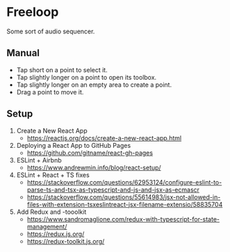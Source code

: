 # Freeloop

Some sort of audio sequencer.

## Manual

* Tap short on a point to select it.
* Tap slightly longer on a point to open its toolbox.
* Tap slightly longer on an empty area to create a point.
* Drag a point to move it.

## Setup

1. Create a New React App
    - https://reactjs.org/docs/create-a-new-react-app.html
2. Deploying a React App to GitHub Pages
    - https://github.com/gitname/react-gh-pages
3. ESLint + Airbnb
    - https://www.andrewmin.info/blog/react-setup/
4. ESLint + React + TS fixes
    - https://stackoverflow.com/questions/62953124/configure-eslint-to-parse-ts-and-tsx-as-typescript-and-js-and-jsx-as-ecmascr
    - https://stackoverflow.com/questions/55614983/jsx-not-allowed-in-files-with-extension-tsxeslintreact-jsx-filename-extensio/58835704
5. Add Redux and -tooolkit
    - https://www.sandromaglione.com/redux-with-typescript-for-state-management/
    - https://redux.js.org/
    - https://redux-toolkit.js.org/

